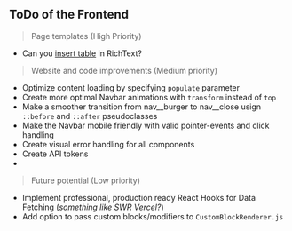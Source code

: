## ToDo of the Frontend


> Page templates (High Priority)
- Can you [insert table]([http://borg.licejus.lt/community.html](https://www.bebras.org/structure.html)) in RichText?

> Website and code improvements (Medium priority)
- Optimize content loading by specifying `populate` parameter
- Create more optimal Navbar animations with `transform` instead of `top`
- Make a smoother transition from nav__burger to nav__close usign` ::before` and `::after` pseudoclasses
- Make the Navbar mobile friendly with valid pointer-events and click handling
- Create visual error handling for all components
- Create API tokens
- 
> Future potential (Low priority)
- Implement professional, production ready React Hooks for Data Fetching (*something like SWR Vercel?*)
- Add option to pass custom blocks/modifiers to `CustomBlockRenderer.js`
